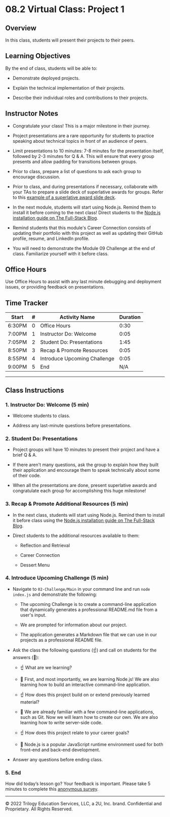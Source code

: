 # 08.2 Virtual Class: Project 1

## Overview

In this class, students will present their projects to their peers.

## Learning Objectives

By the end of class, students will be able to:

* Demonstrate deployed projects.

* Explain the technical implementation of their projects.

* Describe their individual roles and contributions to their projects.

## Instructor Notes

* Congratulate your class! This is a major milestone in their journey.

* Project presentations are a rare opportunity for students to practice speaking about technical topics in front of an audience of peers.

* Limit presentations to 10 minutes: 7-8 minutes for the presentation itself, followed by 2-3 minutes for Q & A. This will ensure that every group presents and allow padding for transitions between groups.

* Prior to class, prepare a list of questions to ask each group to encourage discussion.

* Prior to class, and during presentations if necessary, collaborate with your TAs to prepare a slide deck of superlative awards for groups. Refer to this [example of a superlative award slide deck](https://docs.google.com/presentation/d/1fJGzsclaQ5TKBk3EnL7Gc-bg1ijSGM6_oB1gvpKYnZE/edit?usp=sharing).

* In the next module, students will start using Node.js. Remind them to install it before coming to the next class! Direct students to the [Node.js installation guide on The Full-Stack Blog](https://coding-boot-camp.github.io/full-stack/nodejs/how-to-install-nodejs).

* Remind students that this module's Career Connection consists of updating their portfolio with this project as well as updating their GitHub profile, resume, and LinkedIn profile.

* You will need to demonstrate the Module 09 Challenge at the end of class. Familiarize yourself with it before class.

## Office Hours

Use Office Hours to assist with any last minute debugging and deployment issues, or providing feedback on presentations.

## Time Tracker

| Start  | #   | Activity Name                  | Duration |
| ------ | --- | ----------------------------   | -------- |
| 6:30PM | 0   | Office Hours                   | 0:30     |
| 7:00PM | 1   | Instructor Do: Welcome         | 0:05     |
| 7:05PM | 2   | Student Do: Presentations      | 1:45     |
| 8:50PM | 3   | Recap & Promote Resources      | 0:05     |
| 8:55PM | 4   | Introduce Upcoming Challenge   | 0:05     |
| 9:00PM | 5   | End                            | N/A      |

---

## Class Instructions

### 1. Instructor Do: Welcome (5 min)

* Welcome students to class.

* Address any last-minute questions before presentations.

### 2. Student Do: Presentations

* Project groups will have 10 minutes to present their project and have a brief Q & A.

* If there aren't many questions, ask the group to explain how they built their application and encourage them to speak technically about some of their code.

* When all the presentations are done, present superlative awards and congratulate each group for accomplishing this huge milestone!

### 3. Recap & Promote Additional Resources (5 min)

* In the next class, students will start using Node.js. Remind them to install it before class using the [Node.js installation guide on The Full-Stack Blog](https://coding-boot-camp.github.io/full-stack/nodejs/how-to-install-nodejs).

* Direct students to the additional resources available to them:

  * Reflection and Retrieval

  * Career Connection

  * Dessert Menu

### 4. Introduce Upcoming Challenge (5 min)

* Navigate to `02-Challenge/Main` in your command line and run `node index.js` and demonstrate the following:

  * The upcoming Challenge is to create a command-line application that dynamically generates a professional README.md file from a user's input.

  * We are prompted for information about our project.

  * The application generates a Markdown file that we can use in our projects as a professional README file.

* Ask the class the following questions (☝️) and call on students for the answers (🙋):

  * ☝️ What are we learning?

  * 🙋 First, and most importantly, we are learning Node.js! We are also learning how to build an interactive command-line application.

  * ☝️ How does this project build on or extend previously learned material?

  * 🙋 We are already familiar with a few command-line applications, such as Git. Now we will learn how to create our own. We are also learning how to write server-side code.

  * ☝️ How does this project relate to your career goals?

  * 🙋 Node.js is a popular JavaScript runtime environment used for both front-end and back-end development.

* Answer any questions before ending class.

### 5. End

How did today’s lesson go? Your feedback is important. Please take 5 minutes to complete this [anonymous survey](https://forms.gle/3LozVjherGH83aG17).

---
© 2022 Trilogy Education Services, LLC, a 2U, Inc. brand. Confidential and Proprietary. All Rights Reserved.
